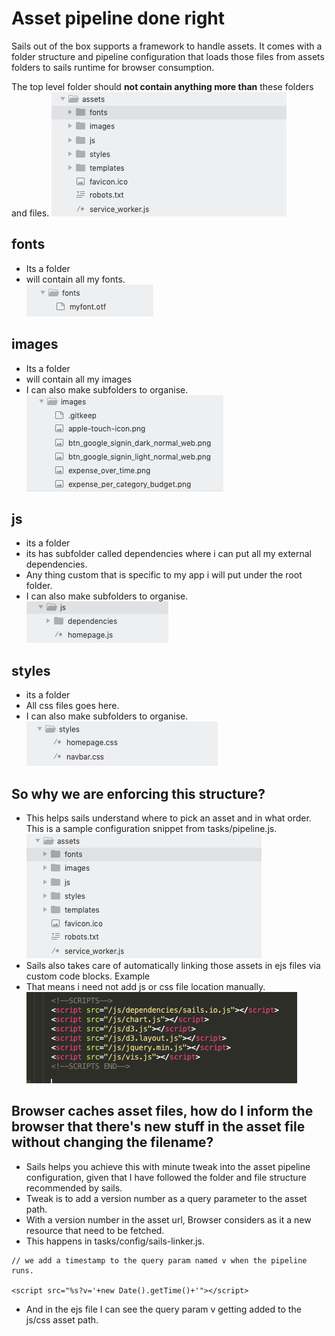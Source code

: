 # Asset pipeline done right

Sails out of the box supports a framework to handle assets. It comes with a folder structure and pipeline configuration that loads those files from assets folders to sails runtime for browser consumption.

The top level folder should **not contain anything more than** these folders and files.
![structure](/files/assets_structure.png)

## fonts
- Its a folder  
- will contain all my fonts.  
![structure](/files/assets_fonts.png)
## images
- Its a folder 
- will contain all my images
- I can also make subfolders to organise.
![structure](/files/assets_images.png)
## js
- its a folder
- its has subfolder called dependencies where i can put all my external dependencies.
- Any thing custom that is specific to my app i will put under the root folder.
- I can also make subfolders to organise.
![structure](/files/assets_js.png)
## styles
- its a folder
- All css files goes here.
- I can also make subfolders to organise.
![structure](/files/assets_styles.png)

## So why we are enforcing this structure?
- This helps sails understand where to pick an asset and in what order. This is a sample configuration snippet from tasks/pipeline.js.  
![structure](/files/assets_structure.png)
- Sails also takes care of automatically linking those assets in ejs files via custom code blocks. Example  
- That means i need not add js or css file location manually.  
![structure](/files/assets_layout_section.png)
## Browser caches asset files, how do I inform the browser that there's new stuff in the asset file without changing the filename?
- Sails helps you achieve this with minute tweak into the asset pipeline configuration, given that I have followed  the folder and file structure recommended by sails.  
- Tweak is to add a version number as a query parameter to the asset path.   
- With a version number in the asset url, Browser considers as it a new resource that need to be fetched.  
- This happens in tasks/config/sails-linker.js.  

```
// we add a timestamp to the query param named v when the pipeline runs.

<script src="%s?v='+new Date().getTime()+'"></script>
```

- And in the ejs file I can see the query param v getting added to the js/css asset path.  
